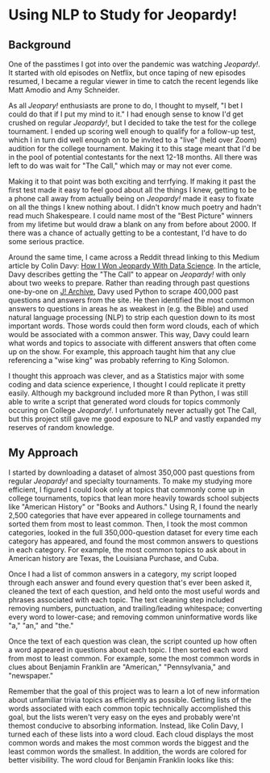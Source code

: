 # Using NLP to Study for Jeopardy!

## Background

One of the passtimes I got into over the pandemic was watching *Jeopardy!*. It started with old episodes on Netflix, but once taping of new episodes resumed, I became a regular viewer in time to catch the recent legends like Matt Amodio and Amy Schneider.

As all *Jeopary!* enthusiasts are prone to do, I thought to myself, "I bet I could do that if I put my mind to it." I had enough sense to know I'd get crushed on regular *Jeopardy!*, but I decided to take the test for the college tournament. I ended up scoring well enough to qualify for a follow-up test, which I in turn did well enough on to be invited to a "live" (held over Zoom) audition for the college tournament. Making it to this stage meant that I'd be in the pool of potential contestants for the next 12-18 months. All there was left to do was wait for "The Call," which may or may not ever come.

Making it to that point was both exciting and terrfying. If making it past the first test made it easy to feel good about all the things I knew, getting to be a phone call away from actually being on *Jeopardy!* made it easy to fixate on all the things I knew nothing about. I didn't know much poetry and hadn't read much Shakespeare. I could name most of the "Best Picture" winners from my lifetime but would draw a blank on any from before about 2000. If there was a chance of actually getting to be a contestant, I'd have to do some serious practice.

Around the same time, I came across a Reddit thread linking to this Medium article by Colin Davy: [How I Won Jeopardy With Data Science](https://colindavy.medium.com/how-i-won-jeopardy-with-data-science-c2e9b52a1958). In the article, Davy describes getting the "The Call" to appear on *Jeopardy!* with only about two weeks to prepare. Rather than reading through past questions one-by-one on [J! Archive](j-archive.com), Davy used Python to scrape 400,000 past questions and answers from the site. He then identified the most common answers to questions in areas he as weakest in (e.g. the Bible) and used natural language processing (NLP) to strip each question down to its most important words. Those words could then form word clouds, each of which would be associated with a common answer. This way, Davy could learn what words and topics to associate with different answers that often come up on the show. For example, this approach taught him that any clue referencing a "wise king" was probably referring to King Solomon.

I thought this approach was clever, and as a Statistics major with some coding and data science experience, I thought I could replicate it pretty easily. Although my background included more R than Python, I was still able to write a script that generated word clouds for topics commonly occuring on College *Jeopardy!*. I unfortunately never actually got The Call, but this project still gave me good exposure to NLP and vastly expanded my reserves of random knowledge.

## My Approach

I started by downloading a dataset of almost 350,000 past questions from regular *Jeopardy!* and specialty tournaments. To make my studying more efficient, I figured I could look only at topics that commonly come up in college tournaments, topics that lean more heavily towards school subjects like "American History" or "Books and Authors." Using R, I found the nearly 2,500 categories that have ever appeared in college tournaments and sorted them from most to least common. Then, I took the most common categories, looked in the full 350,000-question dataset for every time each category has appeared, and found the most common answers to questions in each category. For example, the most common topics to ask about in American history are Texas, the Louisiana Purchase, and Cuba.

Once I had a list of common answers in a category, my script looped through each answer and found every question that's ever been asked it, cleaned the text of each question, and held onto the most useful words and phrases associated with each topic. The text cleaning step included removing numbers, punctuation, and trailing/leading whitespace; converting every word to lower-case; and removing common uninformative words like "a," "an," and "the."

Once the text of each question was clean, the script counted up how often a word appeared in questions about each topic. I then sorted each word from most to least common. For example, some the most common words in clues about Benjamin Franklin are "American," "Pennsylvania," and "newspaper."

Remember that the goal of this project was to learn a lot of new information about unfamiliar trivia topics as efficiently as possible. Getting lists of the words associated with each common topic technically accomplished this goal, but the lists weren't very easy on the eyes and probably were'nt themost conducive to absorbing information. Instead, like Colin Davy, I turned each of these lists into a word cloud. Each cloud displays the most common words and makes the most common words the biggest and the least common words the smallest. In addition, the words are colored for better visibility. The word cloud for Benjamin Franklin looks like this:
